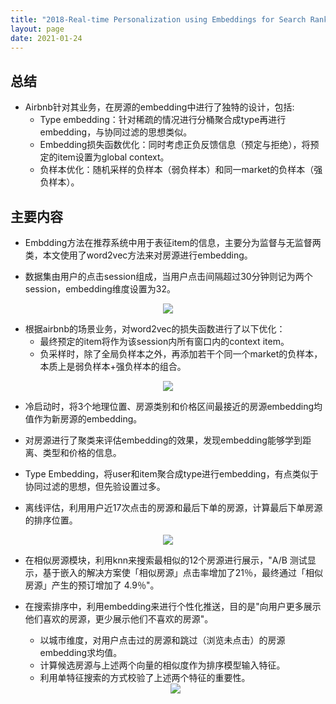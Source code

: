 ```yaml
---
title: "2018-Real-time Personalization using Embeddings for Search Ranking at Airbnb"
layout: page
date: 2021-01-24
---
```


## 总结

- Airbnb针对其业务，在房源的embedding中进行了独特的设计，包括:
    - Type embedding：针对稀疏的情况进行分桶聚合成type再进行embedding，与协同过滤的思想类似。
    - Embedding损失函数优化：同时考虑正负反馈信息（预定与拒绝），将预定的item设置为global context。
    - 负样本优化：随机采样的负样本（弱负样本）和同一market的负样本（强负样本）。

## 主要内容

- Embdding方法在推荐系统中用于表征item的信息，主要分为监督与无监督两类，本文使用了word2vec方法来对房源进行embedding。

- 数据集由用户的点击session组成，当用户点击间隔超过30分钟则记为两个session，embedding维度设置为32。

<div style="text-align: center"><img src="/wiki/attach/images/airbnb-01.png" style="max-width:600px"></div>

- 根据airbnb的场景业务，对word2vec的损失函数进行了以下优化：
    - 最终预定的item将作为该session内所有窗口内的context item。
    - 负采样时，除了全局负样本之外，再添加若干个同一个market的负样本，本质上是弱负样本+强负样本的组合。
    
<div style="text-align: center"><img src="/wiki/attach/images/airbnb-02.png" style="max-width:400px"></div>
    
- 冷启动时，将3个地理位置、房源类别和价格区间最接近的房源embedding均值作为新房源的embedding。

- 对房源进行了聚类来评估embedding的效果，发现embedding能够学到距离、类型和价格的信息。

- Type Embedding，将user和item聚合成type进行embedding，有点类似于协同过滤的思想，但先验设置过多。

- 离线评估，利用用户近17次点击的房源和最后下单的房源，计算最后下单房源的排序位置。
<div style="text-align: center"><img src="/wiki/attach/images/airbnb-03.png" style="max-width:500px"></div>

- 在相似房源模块，利用knn来搜索最相似的12个房源进行展示，"A/B 测试显示，基于嵌入的解决方案使「相似房源」点击率增加了21％，最终通过「相似房源」产生的预订增加了 4.9％"。

- 在搜索排序中，利用embedding来进行个性化推送，目的是"向用户更多展示他们喜欢的房源，更少展示他们不喜欢的房源"。
    - 以城市维度，对用户点击过的房源和跳过（浏览未点击）的房源embedding求均值。
    - 计算候选房源与上述两个向量的相似度作为排序模型输入特征。
    - 利用单特征搜索的方式校验了上述两个特征的重要性。
    <div style="text-align: center"><img src="/wiki/attach/images/airbnb-04.png" style="max-width:600px"></div>

